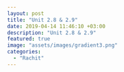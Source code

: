 ```yaml
---
layout: post
title: "Unit 2.8 & 2.9"
date: 2019-04-14 11:46:10 +03:00
description: "Unit 2.8 & 2.9"
featured: true
image: "assets/images/gradient3.png"
categories: 
  - "Rachit"
---
```


